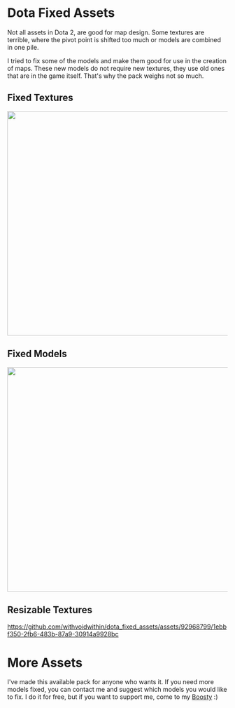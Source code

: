 # Dota Fixed Assets
Not all assets in Dota 2, are good for map design. Some textures are terrible, where the pivot point is shifted too much or models are combined in one pile.

I tried to fix some of the models and make them good for use in the creation of maps. These new models do not require new textures, they use old ones that are in the game itself. That's why the pack weighs not so much.

## Fixed Textures
<a href="url"><img src="https://github.com/withvoidwithin/dota_fixed_assets/assets/92968799/51b55e6f-e4b8-446f-90de-1d5ac2af45c9" width="512" ></a>

## Fixed Models
<a href="url"><img src="https://github.com/withvoidwithin/dota_fixed_assets/assets/92968799/c9511d81-15b4-4905-8f75-9ab2674fe817" width="512" ></a>

## Resizable Textures
https://github.com/withvoidwithin/dota_fixed_assets/assets/92968799/1ebbf350-2fb6-483b-87a9-30914a9928bc

# More Assets

I've made this available pack for anyone who wants it. If you need more models fixed, you can contact me and suggest which models you would like to fix. I do it for free, but if you want to support me, come to my [Boosty](https://boosty.to/withvoidwithin) :)

